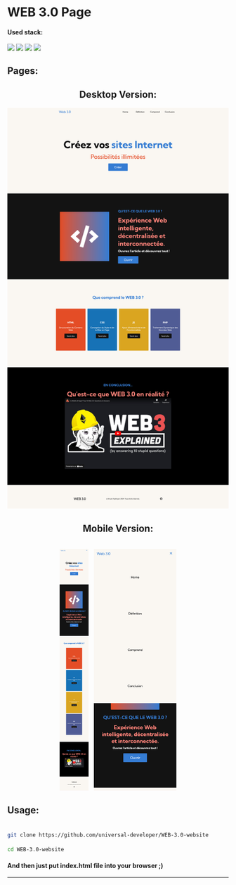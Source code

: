 <h1>WEB 3.0 Page</h1>
<h4>Used stack:</h4>
<p><img src="https://img.shields.io/badge/HTML5-E34F26?style=for-the-badge&logo=html5&logoColor=white"> <img src="https://img.shields.io/badge/CSS3-1572B6?style=for-the-badge&logo=css3&logoColor=white"> <img src="https://img.shields.io/badge/JavaScript-F7DF1E?style=for-the-badge&logo=JavaScript&logoColor=white"> <img src="https://img.shields.io/badge/GitHub-100000?style=for-the-badge&logo=github&logoColor=white"></p>
<h2>Pages:</h2>

<h2 align="center">Desktop Version:</h2>
<p align="center"><img src="demo/entire_page.png" width="600px"/></p>

<h2 align="center">Mobile Version:</h2>

<p align="center">
<br/>
<img src="demo/entire_mobile.png" height="550px"/>
&nbsp;
<img src="demo/navbar_mobile.png" height="550px"/>
</p>

<h2>Usage: </h2>

```bash

git clone https://github.com/universal-developer/WEB-3.0-website

cd WEB-3.0-website
```

<h4>And then just put index.html file into your browser ;)</h2>

<hr>
